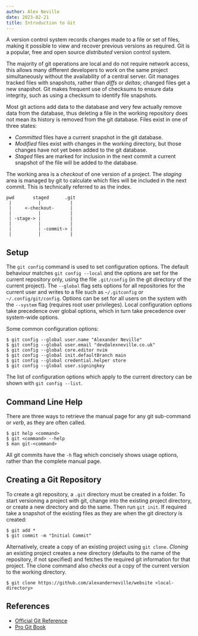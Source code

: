 ```yaml
---
author: Alex Neville
date: 2023-02-21
title: Introduction to Git
---
```


A version control system records changes made to a file or set of files,
making it possible to view and recover previous versions as required.
Git is a popular, free and open source _distributed_ version control
system.

The majority of git operations are local and do not require network
access, this allows many different developers to work on the same
project simultaneously without the availability of a central server. Git
manages tracked files with snapshots, rather than _diffs_ or _deltas_;
changed files get a new snapshot. Git makes frequent use of checksums to
ensure data integrity, such as using a checksum to identify file
snapshots.

Most git actions add data to the database and very few actually remove
data from the database, thus deleting a file in the working repository
does not mean its history is removed from the git database. Files exist
in one of three states:

- _Committed_ files have a current snapshot in the git database.
- _Modified_ files exist with changes in the working directory, but
  those changes have not yet been added to the git database.
- _Staged_ files are marked for inclusion in the next commit a current
  snapshot of the file will be added to the database.

The working area is a _checkout_ of one version of a project. The
_staging_ area is managed by git to calculate which files will be
included in the next commit. This is technically referred to as the
index.

```{.text}
pwd       staged      .git
 |          |           |
 |     <-checkout-      |
 |          |           |
 | -stage-> |           |
 |          |           |
 |          | -commit-> |
 |          |           |
```

## Setup

The `git config` command is used to set configuration options. The
default behaviour matches `git config --local` and the options are set
for the current repository only, using the file `.git/config` (in the
git directory of the current project). The `--global` flag sets options
for all repositories for the current user and writes to a file such as
`~/.gitconfig` or `~/.config/git/config`. Options can be set for all
users on the system with the `--system` flag (requires root user
privileges). Local configuration options take precedence over global
options, which in turn take precedence over system-wide options.

Some common configuration options:

```{.text}
$ git config --global user.name "Alexander Neville"
$ git config --global user.email "dev@alexneville.co.uk"
$ git config --global core.editor nvim
$ git config --global init.defaultBranch main
$ git config --global credential.helper store
$ git config --global user.signingkey
```

The list of configuration options which apply to the current directory
can be shown with `git config --list`.

## Command Line Help

There are three ways to retrieve the manual page for any git sub-command
or _verb_, as they are often called.

```{.text}
$ git help <command>
$ git <command> --help
$ man git-<command>
```

All git commits have the `-h` flag which concisely shows usage options,
rather than the complete manual page.

## Creating a Git Repository

To create a git repository, a `.git` directory must be created in a
folder. To start versioning a project with git, change into the existing
project directory, or create a new directory and do the same. Then run
`git init`. If required take a snapshot of the existing files as they
are when the git directory is created:

```{.text}
$ git add *
$ git commit -m "Initial Commit"
```

Alternatively, create a copy of an existing project using `git clone`.
_Cloning_ an existing project creates a new directory (defaults to the
name of the repository, if not specified) and fetches the required git
information for that project. The clone command also _checks out_ a copy
of the current version to the working directory.

```{.text}
$ git clone https://github.com/alexanderneville/website <local-directory>
```

## References

- [Official Git Reference](https://git-scm.com/docs)
- [Pro Git Book](https://git-scm.com/book/en/v2)
